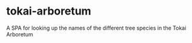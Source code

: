 # tokai-arboretum
A SPA for looking up the names of the different tree species in the Tokai Arboretum

